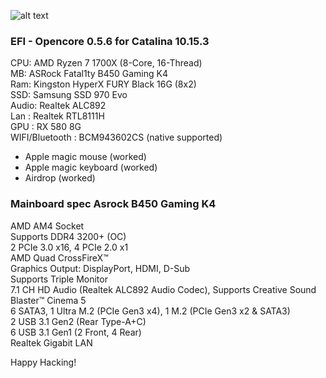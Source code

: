 ![alt text](https://rockdevper.no-ip.org/download/hackintosh_opencore_056.jpg)

### EFI - Opencore 0.5.6 for Catalina 10.15.3 ###
CPU: AMD Ryzen 7 1700X (8-Core, 16-Thread)<br />
MB: ASRock Fatal1ty B450 Gaming K4<br />
Ram: Kingston HyperX FURY Black 16G (8x2) <br />
SSD: Samsung SSD 970 Evo<br />
Audio: Realtek ALC892<br />
Lan : Realtek RTL8111H<br />
GPU : RX 580 8G<br />
WIFI/Bluetooth : BCM943602CS  (native supported)<br />

- Apple magic mouse (worked)
- Apple magic keyboard (worked)
- Airdrop (worked)



### Mainboard spec Asrock B450 Gaming K4 ####
AMD AM4 Socket <br />
Supports DDR4 3200+ (OC) <br />
2 PCIe 3.0 x16, 4 PCIe 2.0 x1 <br />
AMD Quad CrossFireX™ <br />
Graphics Output: DisplayPort, HDMI, D-Sub <br />
Supports Triple Monitor <br />
7.1 CH HD Audio (Realtek ALC892 Audio Codec), Supports Creative Sound Blaster™ Cinema 5 <br />
6 SATA3, 1 Ultra M.2 (PCIe Gen3 x4), 1 M.2 (PCIe Gen3 x2 & SATA3) <br />
2 USB 3.1 Gen2 (Rear Type-A+C) <br />
6 USB 3.1 Gen1 (2 Front, 4 Rear) <br />
Realtek Gigabit LAN <br />


Happy Hacking!
